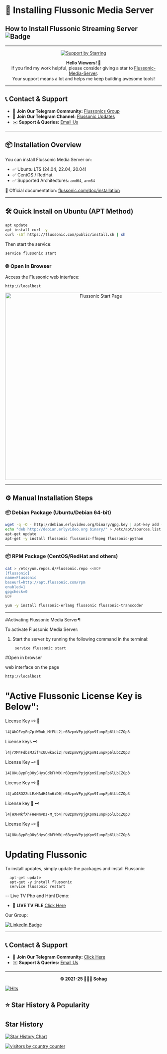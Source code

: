 # 🚀 Installing Flussonic Media Server  
## How to Install Flussonic Streaming Server  ![Badge](https://hitscounter.dev/api/hit?url=https%3A%2F%2Fgithub.com%2Fsohag1192%2FFlussonic-Media-Server&label=&icon=github&color=%23198754&message=&style=flat&tz=localtime)

---

<p align="center">
  <a href="https://github.com/Sohag1192/Flussonic-Media-Server">
    <img src="https://img.shields.io/badge/Support%20by%20Starring-⭐%20Click%20Here-blue?style=for-the-badge" alt="Support by Starring" />
  </a>
</p>

<p align="center">
  <strong>Hello Viewers! 🌟</strong><br>
  If you find my work helpful, please consider giving a star to <a href="https://github.com/Sohag1192/Flussonic-Media-Server">Flussonic-Media-Server</a>.<br>
  Your support means a lot and helps me keep building awesome tools!
</p>

---

## 📞 Contact & Support

- 📢 **Join Our Telegram Community:** [Flussonics Group](https://t.me/Flussonics)
- 📢 **Join Our Telegram Channel:** [Flussonic Updates](https://t.me/flussonic0)
- ✉️ **Support & Queries:** [Email Us](mailto:sohag1192@gmail.com)

---

## 📦 Installation Overview

You can install Flussonic Media Server on:

- ✅ Ubuntu LTS (24.04, 22.04, 20.04)
- ✅ CentOS / RedHat
- ✅ Supported Architectures: `amd64`, `arm64`

📖 Official documentation: [flussonic.com/doc/installation](http://flussonic.com/doc/installation)

---



## 🛠️ Quick Install on Ubuntu (APT Method)

```bash
apt update
apt install curl -y
curl -sSf https://flussonic.com/public/install.sh | sh
```

Then start the service:

```bash
service flussonic start
```

### 🌐 Open in Browser

Access the Flussonic web interface:

```
http://localhost
```

<p align="center">
  <img src="https://flussonic.com/doc/img/admin3/start_page.png" alt="Flussonic Start Page" width="600"/>
</p>

---

## ⚙️ Manual Installation Steps

### 📦 Debian Package (Ubuntu/Debian 64-bit)

```bash
wget -q -O - http://debian.erlyvideo.org/binary/gpg.key | apt-key add -
echo "deb http://debian.erlyvideo.org binary/" > /etc/apt/sources.list.d/erlyvideo.list
apt-get update
apt-get -y install flussonic flussonic-ffmpeg flussonic-python
```

---

### 📦 RPM Package (CentOS/RedHat and others)

```bash
cat > /etc/yum.repos.d/Flussonic.repo <<EOF
[flussonic]
name=Flussonic
baseurl=http://apt.flussonic.com/rpm
enabled=1
gpgcheck=0
EOF

yum -y install flussonic-erlang flussonic flussonic-transcoder
```

---


 #Activating Flussonic Media Server¶
 
To activate Flussonic Media Server:

1) Start the server by running the following command in the terminal:
    
        service flussonic start


#Open in browser

web interface on the page 
    
    http://localhost


# "Active Flussonic License Key is Below":

License Key 🗝️ 🔐 
           
    l4|AbOFvyPq7piW0ub_MfFUL2|r6BzpmVPpjgKpn9IunpFp6lLbCZOp3

License keys 🗝️ 

    l4|rXM4FdbzMJif4xUUwkaoi2|r6BzpmVPpjgKpn9IunpFp6lLbCZOp3
    
License Key 🗝️ 🔐 
 
    14|8Ku8ypPgOUySHysCdkFHW0|r6BzpmVPpjgKpn9IunpFp6lLbCZOp3

License Key 🗝️ 🔐 
  
    l4|aO4RO2ZdLEzHAdH46n6iD0|r6BzpmVPpjgKpn9IunpFp6lLbCZOp3

License key 🔐 🗝️
    
    l4|WXHMkfXhFHeNmvDz-M_tb4|r6BzpmVPpjgKpn9IunpFp5lLbCZOp3
    
License Key 🗝️ 🔐

    l4|8Ku8ypPgOUySHysCdkFHW0|r6BzpmVPpjgKpn9IunpFp6lLbCZOp3

# Updating Flussonic

To install updates, simply update the packages and install Flussonic:


      apt-get update
      apt-get -y install flussonic
      service flussonic restart

-- Live TV Php and Html Demo:
- 📢 **LIVE TV FILE** [Click Here](https://github.com/sohag1192/LIVE-SERVER-DEMO)


Our Group:
<div id="badges">
  <a href="https://t.me/Flussonics">
    <img src="https://img.shields.io/badge/Telegram-26A5E4?style=flat&logo=telegram&logoColor=white" alt="LinkedIn Badge"/>
  </a>

---

## 📞 Contact & Support

- 📢 **Join Our Telegram Community:** [Click Here](https://t.me/Flussonics)
- ✉️ **Support & Queries:** [Email Us](mailto:sohag1192@gmail.com)

---

<div align="center">
  <strong>© 2021-25 👨🏻‍💻 Sohag </strong>
</div>

  
[![Hits](https://hits.sh/github.com/sohag1192/Flussonic-Media-Server.svg?view=today-total&style=for-the-badge)](https://hits.sh/github.com/sohag1192/Flussonic-Media-Server/)


## ⭐ Star History & Popularity
## Star History

[![Star History Chart](https://api.star-history.com/svg?repos=sohag1192/Flussonic-Media-Server&type=Date)](https://www.star-history.com/#sohag1192/Flussonic-Media-Server&Date)


<a target="_blank" href="https://smallcounter.com/conline/1737616389/"><img alt="visitors by country counter" border="0" src="https://smallcounter.com/online/fcc.php?id=1737616389"></a>




     

